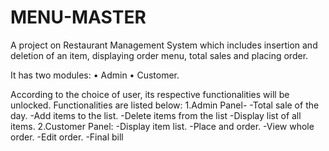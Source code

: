 # MENU-MASTER
A project on Restaurant Management System which includes insertion and deletion  of an item, displaying order menu, total sales and placing order.

It has two modules:
• Admin
• Customer.

According to the choice of user, its respective functionalities will be unlocked.
Functionalities are listed below:
1.Admin Panel-
  -Total sale of the day.
  -Add items to the list.
  -Delete items from the list
  -Display list of all items.
2.Customer Panel:
  -Display item list.
  -Place and order.
  -View whole order.
  -Edit order.
  -Final bill
